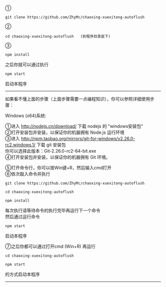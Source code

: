 

① 
```
git clone https://github.com/ZhyMc/chaoxing-xuexitong-autoflush
```
② 
```
cd chaoxing-xuexitong-autoflush   (到程序目录底下)
```
③
```
npm install
```

之后你就可以通过执行 

```
npm start 
```

启动本程序

---
如果看不懂上面的步骤（上面步骤需要一点编程知识），你可以参照详细使用步骤：  
  
Windows (x64)系统:  
  
①进入 http://nodejs.cn/download/ 下载 nodejs 的 "windows安装包"  
②打开安装包并安装，以保证你的机器拥有 Node.js 运行环境  
③进入 http://npm.taobao.org/mirrors/git-for-windows/v2.26.0-rc2.windows.1/ 下载 git 安装包  
你可以选择此版本：Git-2.26.0-rc2-64-bit.exe  
④打开安装包并安装，以保证你的机器拥有 Git 环境。  
  
⑤打开命令行，你可以按Win键+R，然后输入cmd打开  
⑥依次敲入命令并执行  
  
```
git clone https://github.com/ZhyMc/chaoxing-xuexitong-autoflush
```
```
cd chaoxing-xuexitong-autoflush
```
```
npm install
```
每次执行请等待命令的执行完毕再运行下一个命令  
然后通过运行命令  
```
npm start
```
启动本程序

⑦之后你都可以通过打开cmd (Win+R) 再运行  
```
cd chaoxing-xuexitong-autoflush
```
```
npm start
```
的方式启动本程序  
  
---

```
